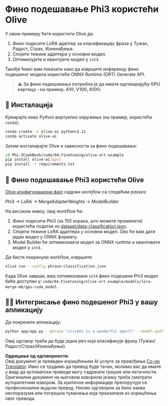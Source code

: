 <!--
CO_OP_TRANSLATOR_METADATA:
{
  "original_hash": "4164123a700fecd535d850f09506d72a",
  "translation_date": "2025-07-16T16:06:05+00:00",
  "source_file": "code/03.Finetuning/olive-ort-example/README.md",
  "language_code": "sr"
}
-->
# Фино подешавање Phi3 користећи Olive

У овом примеру ћете користити Olive да:

1. Фино подесите LoRA адаптер за класификацију фраза у Тужан, Радост, Страх, Изненађење.
1. Спојите тежине адаптера у основни модел.
1. Оптимизујете и квантујете модел у `int4`.

Такође ћемо вам показати како да извршите инференцу фино подешеног модела користећи ONNX Runtime (ORT) Generate API.

> **⚠️ За фино подешавање потребно је да имате одговарајућу GPU картицу - на пример, A10, V100, A100.**

## 💾 Инсталација

Креирајте ново Python виртуелно окружење (на пример, користећи `conda`):

```bash
conda create -n olive-ai python=3.11
conda activate olive-ai
```

Затим инсталирајте Olive и зависности за фино подешавање:

```bash
cd Phi-3CookBook/code/04.Finetuning/olive-ort-example
pip install olive-ai[gpu]
pip install -r requirements.txt
```

## 🧪 Фино подешавање Phi3 користећи Olive
[Olive конфигурациони фајл](../../../../../code/03.Finetuning/olive-ort-example/phrase-classification.json) садржи *workflow* са следећим *passes*:

Phi3 -> LoRA -> MergeAdapterWeights -> ModelBuilder

На високом нивоу, овај workflow ће:

1. Фино подесити Phi3 (за 150 корака, што можете променити) користећи податке из [dataset/data-classification.json](../../../../../code/03.Finetuning/olive-ort-example/dataset/dataset-classification.json).
1. Спојити тежине LoRA адаптера у основни модел. Ово ће вам дати један модел у ONNX формату.
1. Model Builder ће оптимизовати модел за ONNX runtime *и* квантовати модел у `int4`.

Да бисте покренули workflow, извршите:

```bash
olive run --config phrase-classification.json
```

Када Olive заврши, ваш оптимизовани `int4` фино подешени Phi3 модел биће доступан у: `code/04.Finetuning/olive-ort-example/models/lora-merge-mb/gpu-cuda_model`.

## 🧑‍💻 Интегрисање фино подешеног Phi3 у вашу апликацију

Да покренете апликацију:

```bash
python app/app.py --phrase "cricket is a wonderful sport!" --model-path models/lora-merge-mb/gpu-cuda_model
```

Овај одговор треба да буде једна реч која класификује фразу (Тужан/Радост/Страх/Изненађење).

**Одрицање од одговорности**:  
Овај документ је преведен коришћењем AI услуге за превођење [Co-op Translator](https://github.com/Azure/co-op-translator). Иако се трудимо да превод буде тачан, молимо вас да имате у виду да аутоматски преводи могу садржати грешке или нетачности. Оригинални документ на његовом изворном језику треба сматрати ауторитетним извором. За критичне информације препоручује се професионални људски превод. Нисмо одговорни за било каква неспоразума или погрешна тумачења која произилазе из коришћења овог превода.